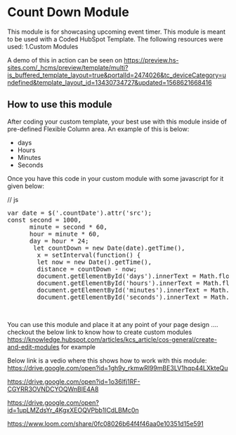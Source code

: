 # Count Down Module
This module is for showcasing upcoming event timer. This module is meant to be used with a Coded HubSpot Template.
The following resources were used:
1.Custom Modules

A demo of this in action can be seen on https://preview.hs-sites.com/_hcms/preview/template/multi?is_buffered_template_layout=true&portalId=2474026&tc_deviceCategory=undefined&template_layout_id=13430734727&updated=1568621668416

## How to use this module
After coding your custom template, your best use with this module inside of pre-defined Flexible Column area. An example of this is below:

  <div class="text-center countDown">
  <div class="">
  <span class='countDate' src='{{ module.countdown_date|datetimeformat('%Y/%m/%d') }}'></span>  
  <div class="dateCount noListStyle">
        <ul>
       <li class='ib'><span id="days"></span> days</li>
       <li class='ib'><span id="hours"></span> Hours</li>
    <li class='ib'><span id="minutes"></span> Minutes</li>
         <li class='ib'><span id="seconds"></span> Seconds</li>
       </ul>
     </div>
     </div>
  
 
  Once you have this code in your custom module with some javascript for it given below:
  
  // js
  <pre>
var date = $('.countDate').attr('src');
const second = 1000,
      minute = second * 60,
      hour = minute * 60,
      day = hour * 24;
       let countDown = new Date(date).getTime(),
        x = setInterval(function() {
        let now = new Date().getTime(),
        distance = countDown - now;
        document.getElementById('days').innerText = Math.floor(distance / (day)),
        document.getElementById('hours').innerText = Math.floor((distance % (day)) / (hour)),
        document.getElementById('minutes').innerText = Math.floor((distance % (hour)) / (minute)),
        document.getElementById('seconds').innerText = Math.floor((distance % (minute)) / second);  }, second)
            
   </pre>

  You can use this module and place it at any point of your page design ....
checkout the below link to know how to create custom modules   https://knowledge.hubspot.com/articles/kcs_article/cos-general/create-and-edit-modules for example

Below link is a vedio where this shows how to work with this module:
https://drive.google.com/open?id=1gh9y_rkmwRl99mBE3LV1hqp44LXkteQu

https://drive.google.com/open?id=1o36lfj1RF-CGYRR3OVNDCYOQWnBlE4A8

https://drive.google.com/open?id=1upLMZdsYr_4KgxXEOQVPbb1ICdLBMc0n

https://www.loom.com/share/0fc08026b64f4f46aa0e10351d15e591


